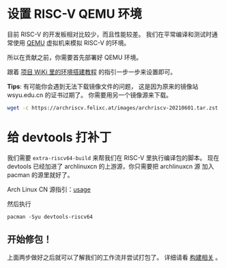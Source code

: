# 设置 RISC-V QEMU 环境

目前 RISC-V 的开发板相对比较少，而且性能较差。
我们在平常编译和测试时通常使用 [QEMU](https://en.wikipedia.org/wiki/QEMU)
虚拟机来模拟 RISC-V 的环境。

所以在贡献之前，你需要首先部署好 QEMU 环境。

跟着
[项目 WiKi 里的环境搭建教程](https://github.com/felixonmars/archriscv-packages/wiki/%E4%BD%BF%E7%94%A8Qemu%E5%92%8Csystemd-nspawn%E6%90%AD%E5%BB%BARISC-V%E8%BD%BB%E9%87%8F%E7%BA%A7%E7%94%A8%E6%88%B7%E6%A8%A1%E5%BC%8F%E5%BC%80%E5%8F%91%E7%8E%AF%E5%A2%83#%E7%8E%AF%E5%A2%83%E6%90%AD%E5%BB%BA)
的指引一步一步来设置即可。

**Tips**:
有可能你会遇到无法下载镜像文件的问题，
这是因为原来的镜像站 wsyu.edu.cn 的证书过期了。
你需要用另一个镜像源来下载。

```bash title=bash
wget -c https://archriscv.felixc.at/images/archriscv-20210601.tar.zst
```

# 给 devtools 打补丁

我们需要 `extra-riscv64-build` 来帮我们在 RISC-V 里执行编译包的脚本。
现在 devtools 已经加进了 archlinuxcn 的上游源，你只需要把 archlinuxcn 源
加入 pacman 的源里就好了。

Arch Linux CN 源指引：[usage](https://github.com/archlinuxcn/repo#usage)

然后执行

```console
pacman -Syu devtools-riscv64
```

## 开始修包！

上面两步做好之后就可以了解我们的工作流并尝试打包了。
详细请看 [构建相关](./2-build-guide.mdx) 。
